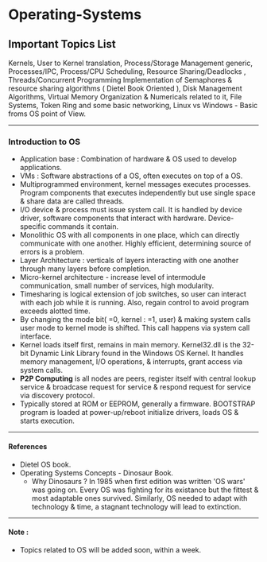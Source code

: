# Operating-Systems

## Important Topics List 

Kernels, User to Kernel translation, Process/Storage Management generic, Processes/IPC, Process/CPU Scheduling,
Resource Sharing/Deadlocks , Threads/Concurrent Programming Implementation of Semaphores & resource sharing algorithms
( Dietel Book Oriented ), Disk Management Algorithms, Virtual Memory Organization & Numericals related to it, 
File Systems, Token Ring and some basic networking, Linux vs Windows - Basic froms OS point of View.

---

### Introduction to OS

* Application base : Combination of hardware & OS used to develop applications.
* VMs : Software abstractions of a OS, often executes on top of a OS.
* Multiprogrammed environment, kernel messages executes processes. Program components that executes independently but use single space & share data are called threads.
* I/O device & process must issue system call. It is handled by device driver, software components that interact with hardware. Device-specific commands it contain.
* Monolithic OS with all components in one place, which can directly communicate with one another. Highly efficient, determining source of errors is a problem.
* Layer Architecture : verticals of layers interacting with one another through many layers before completion. 
* Micro-kernel architecture - increase level of intermodule communication, small number of services, high modularity.
* Timesharing is logical extension of job switches, so user can interact with each job while it is running. Also, regain control to avoid program exceeds alotted time.
* By changing the mode bit( =0, kernel : =1, user) & making system calls user mode to kernel mode is shifted. This call happens via system call interface. 
* Kernel loads itself first, remains in main memory. Kernel32.dll is the 32-bit Dynamic Link Library found in the Windows OS Kernel. It handles memory management, I/O operations, & interrupts, grant access via system calls.
* __P2P Computing__ is all nodes are peers, register itself with central lookup service & broadcase request for service & respond request for service via discovery protocol.
* Typically stored at ROM or EEPROM, generally a firmware. BOOTSTRAP program is loaded at power-up/reboot initialize drivers, loads OS & starts execution.

--- 
#### References
* Dietel OS book.
* Operating Systems Concepts - Dinosaur Book.
  * Why Dinosaurs ?
    In 1985 when first edition was written 'OS wars' was going on. Every OS was fighting for its existance but the fittest & most adaptable ones survived. Similarly, OS needed to adapt with technology & time, a stagnant technology will lead to extinction.
---
#### Note :
* Topics related to OS will be added soon, within a week.
